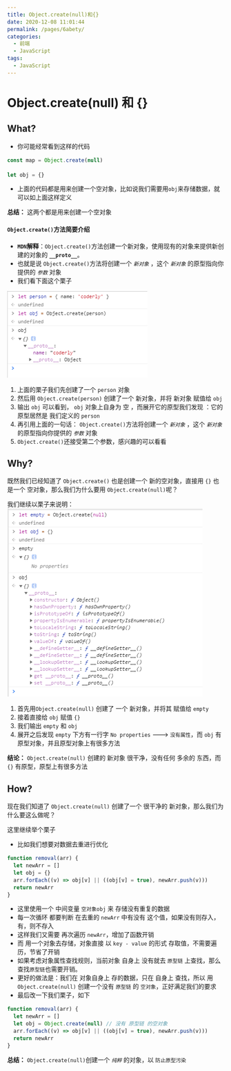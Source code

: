 ```yaml
---
title: Object.create(null)和{}
date: 2020-12-08 11:01:44
permalink: /pages/6abety/
categories:
  - 前端
  - JavaScript
tags:
  - JavaScript
---
```


# Object.create(null) 和 {}

## What?

- 你可能经常看到这样的代码

<!-- more -->

```js
const map = Object.create(null)

let obj = {}
```

- 上面的代码都是用来创建一个空对象，比如说我们需要用`obj`来存储数据，就可以如上面这样定义

**总结：** 这两个都是用来创建一个空对象

#### `Object.create()`方法简要介绍

- **`MDN`解释**：`Object.create()`方法创建一个新对象，使用现有的对象来提供新创建的对象的 **`__proto__`**。
- 也就是说 `Object.create()`方法将创建一个 _`新对象`_ ，这个 _`新对象`_ 的原型指向你提供的 _`参数`_ 对象
- 我们看下面这个栗子

<img src="https://raw.githubusercontent.com/coderlyu/au-blog/master/docs/.vuepress/public/images/blogs/object-null-1.png" alt="图片">

1. 上面的栗子我们先创建了一个 `person` 对象
2. 然后用 `Object.create(person)` 创建了一个 新对象，并将 新对象 赋值给 `obj`
3. 输出 `obj` 可以看到， `obj` 对象上自身为 空 ，而展开它的原型我们发现 ：它的原型居然是 我们定义的 `person`
4. 再引用上面的一句话： `Object.create()`方法将创建一个 _`新对象`_ ，这个 _`新对象`_ 的原型指向你提供的 _`参数`_ 对象
5. `Object.create()`还接受第二个参数，感兴趣的可以看看

## Why?

既然我们已经知道了 `Object.create()` 也是创建一个 新的空对象，直接用 `{}` 也是一个 空对象，那么我们为什么要用 `Object.create(null)`呢？

我们继续以栗子来说明：
<img src="https://raw.githubusercontent.com/coderlyu/au-blog/master/docs/.vuepress/public/images/blogs/object-null-2.png" alt="图片">

1. 首先用`Object.create(null)` 创建了 一个 新对象，并将其 赋值给 `empty`
2. 接着直接给 `obj` 赋值 `{}`
3. 我们输出 `empty` 和 `obj`
4. 展开之后发现 `empty` 下方有一行字 `No properties` ---> `没有属性`，而 `obj` 有 原型对象，并且原型对象上有很多方法

**结论：** `Object.create(null)` 创建的 新对象 很干净，没有任何 多余的 东西，而 `{}` 有原型，原型上有很多方法

## How?

现在我们知道了 `Object.create(null)` 创建了一个 很干净的 新对象，那么我们为什么要这么做呢？

这里继续举个栗子

- 比如我们想要对数据去重进行优化

```js
function removal(arr) {
  let newArr = []
  let obj = {}
  arr.forEach((v) => obj[v] || ((obj[v] = true), newArr.push(v)))
  return newArr
}
```

- 这里使用一个 中间变量 `空对象obj` 来 存储没有重复的数据
- 每一次循环 都要判断 在去重的 `newArr` 中有没有 这个值，如果没有则存入，有，则不存入
- 这样我们又需要 再次遍历 `newArr`，增加了函数开销
- 而 用一个对象去存储，对象直接 以 `key - value` 的形式 存取值，不需要遍历，节省了开销
- 如果考虑对象属性查找规则，当前对象 自身上 没有就去 `原型链` 上查找，那么查找`原型链`也需要开销。
- 更好的做法是：我们在 对象自身上 存的数据，只在 自身上 查找，所以 用 `Object.create(null)` 创建一个没有 `原型链` 的 `空对象`，正好满足我们的要求
- 最后改一下我们栗子，如下

```js
function removal(arr) {
  let newArr = []
  let obj = Object.create(null) // 没有 原型链 的空对象
  arr.forEach((v) => obj[v] || ((obj[v] = true), newArr.push(v)))
  return newArr
}
```

**总结：** `Object.create(null)`创建一个 _`纯粹`_ 的对象，以 `防止原型污染`
